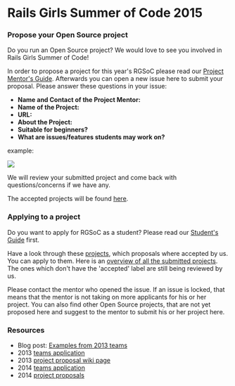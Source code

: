 
# Rails Girls Summer of Code 2015
### Propose your Open Source project

Do you run an Open Source project? We would love to see you involved in Rails
Girls Summer of Code! 

In order to propose a project for this year's RGSoC please read our [Project Mentor's Guide](http://railsgirlssummerofcode.org/guide/projects/). Afterwards you can open a new issue here to submit your proposal. Please answer these questions in your issue:


+ **Name and Contact of the Project Mentor:**
+ **Name of the Project:**
+ **URL:**
+ **About the Project:**
+ **Suitable for beginners?**
+ **What are issues/features students may work on?**


example: 

![](https://cloud.githubusercontent.com/assets/1711357/5992796/71134bf8-aa38-11e4-9bad-06272f214dc1.png)


We will review your submitted project and come back with questions/concerns if we have any.

The accepted projects will be found [here](https://github.com/rails-girls-summer-of-code/projects/issues?q=is%3Aopen+is%3Aissue+label%3Aaccepted).


### Applying to a project 

Do you want to apply for RGSoC as a student? Please read our [Student's Guide](http://railsgirlssummerofcode.org/students/application/) first.

Have a look through these [projects](https://github.com/rails-girls-summer-of-code/projects/issues?q=is%3Aopen+is%3Aissue+label%3Aaccepted), which proposals where accepted by us. You can apply to them. Here is an [overview of all the submitted projects](https://github.com/rails-girls-summer-of-code/projects/issues). The ones which don't have the 'accepted' label are still being reviewed by us. 


Please contact the mentor who opened the issue. If an issue is locked, that means that the mentor is not taking on more applicants for his or her project. You can also find other Open Source projects, that are not yet proposed here and suggest to the mentor to submit his or her project here. 


### Resources

* Blog post: [Examples from 2013 teams](http://railsgirlssummerofcode.org/blog/where-to-start)
* 2013 [teams application](http://2013.teams.railsgirlssummerofcode.org/teams)
* 2013 [project proposal wiki page](https://github.com/rails-girls-summer-of-code/summer-of-code/wiki/Project-ideas)
* 2014 [teams application](http://2014.teams.railsgirlssummerofcode.org/teams)
* 2014 [project proposals](https://github.com/rails-girls-summer-of-code/projects-2014/)
